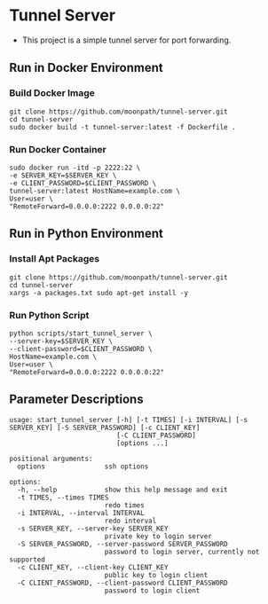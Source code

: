 # Tunnel Server

- This project is a simple tunnel server for port forwarding.

## Run in Docker Environment
### Build Docker Image
```shell
git clone https://github.com/moonpath/tunnel-server.git
cd tunnel-server
sudo docker build -t tunnel-server:latest -f Dockerfile .
```

### Run Docker Container
```shell
sudo docker run -itd -p 2222:22 \
-e SERVER_KEY=$SERVER_KEY \
-e CLIENT_PASSWORD=$CLIENT_PASSWORD \
tunnel-server:latest HostName=example.com \
User=user \
"RemoteForward=0.0.0.0:2222 0.0.0.0:22"
```

## Run in Python Environment
### Install Apt Packages
```shell
git clone https://github.com/moonpath/tunnel-server.git
cd tunnel-server
xargs -a packages.txt sudo apt-get install -y
```

### Run Python Script
```shell
python scripts/start_tunnel_server \
--server-key=$SERVER_KEY \
--client-password=$CLIENT_PASSWORD \
HostName=example.com \
User=user \
"RemoteForward=0.0.0.0:2222 0.0.0.0:22"
```

## Parameter Descriptions
```
usage: start_tunnel_server [-h] [-t TIMES] [-i INTERVAL] [-s SERVER_KEY] [-S SERVER_PASSWORD] [-c CLIENT_KEY]
                           [-C CLIENT_PASSWORD]
                           [options ...]

positional arguments:
  options               ssh options

options:
  -h, --help            show this help message and exit
  -t TIMES, --times TIMES
                        redo times
  -i INTERVAL, --interval INTERVAL
                        redo interval
  -s SERVER_KEY, --server-key SERVER_KEY
                        private key to login server
  -S SERVER_PASSWORD, --server-password SERVER_PASSWORD
                        password to login server, currently not supported
  -c CLIENT_KEY, --client-key CLIENT_KEY
                        public key to login client
  -C CLIENT_PASSWORD, --client-password CLIENT_PASSWORD
                        password to login client
```
